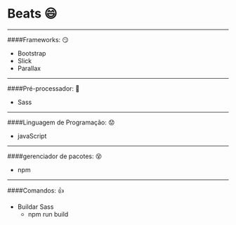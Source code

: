 # Beats :smile:
-----------
####Frameworks: :smirk:
- Bootstrap
- Slick
- Parallax

----------------

####Pré-processador:  :nail_care:
- Sass

-------------------

####Linguagem de Programação: :worried:
- javaScript

------------------


####gerenciador de pacotes: :dizzy_face:
- npm

---------------
####Comandos: :+1:
- Buildar Sass 
	- npm run build

    
